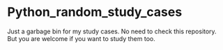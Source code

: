# Python_random_study_cases
Just a garbage bin for my study cases. No need to check this repository. But you are welcome if you want to study them too. 
